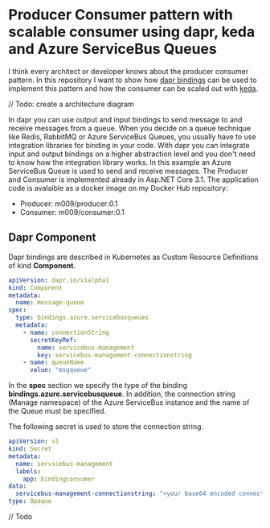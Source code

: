 # Producer Consumer pattern with scalable consumer using dapr, keda and Azure ServiceBus Queues

I think every architect or developer knows about the producer consumer pattern. In this repository I want to show how [dapr bindings](http://github.com/dapr) can be used to implement this pattern and how the consumer can be scaled out with [keda](https://github.com/kedacore/keda).

// Todo: create a architecture diagram

In dapr you can use output and input bindings to send message to and receive messages from a queue. 
When you decide on a queue technique like Redis, RabbitMQ or Azure ServiceBus Queues, you usually have to use integration libraries for binding in your code.
With dapr you can integrate input and output bindings on a higher abstraction level and you don't need to know how the integration library works. 
In this example an Azure ServiceBus Queue is used to send and receive messages. The Producer and Consumer is implemented already in Asp.NET Core 3.1. The application code is avalaible as a docker image on my Docker Hub repository:
- Producer: m009/producer:0.1
- Consumer: m009/consumer:0.1

## Dapr Component
Dapr bindings are described in Kubernetes as Custom Resource Definitions of kind __Component__.
```yaml
apiVersion: dapr.io/v1alpha1
kind: Component
metadata:
  name: message-queue
spec:
  type: bindings.azure.servicebusqueues
  metadata:
    - name: connectionString
      secretKeyRef:
        name: servicebus-management
        key: servicebus-management-connectionstring
    - name: queueName
      value: "msgqueue"
```  

In the __spec__ section we specify the type of the binding __bindings.azure.servicebusqueue__.
In addition, the connection string (Manage namespace) of the Azure ServiceBus instance and the name of the Queue must be specified.

The following secret is used to store the connection string.
```yaml
apiVersion: v1
kind: Secret
metadata:
  name: servicebus-management
  labels:
    app: bindingconsumer
data:
  servicebus-management-connectionstring: "<your base64 encoded connection string>"
type: Opaque
```

// Todo